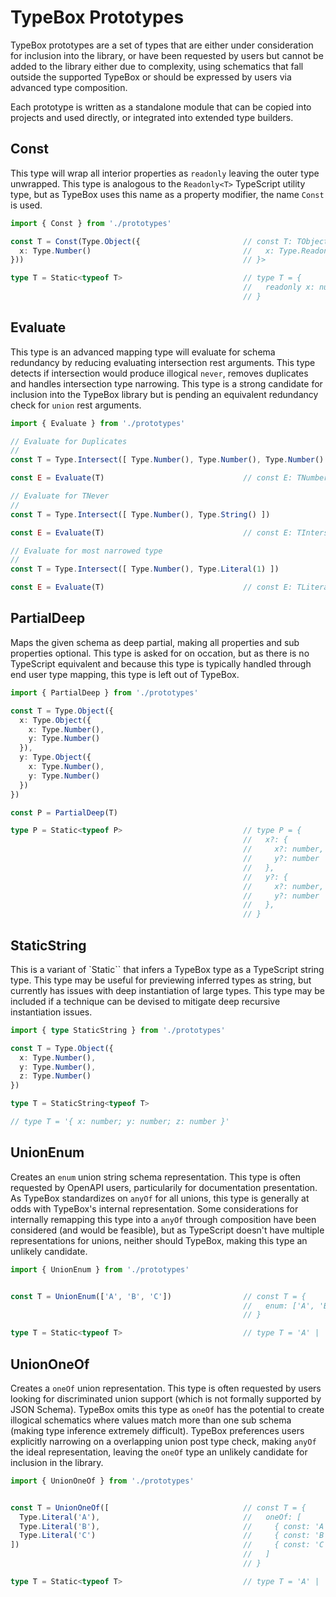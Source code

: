 # TypeBox Prototypes

TypeBox prototypes are a set of types that are either under consideration for inclusion into the library, or have been requested by users but cannot be added to the library either due to complexity, using schematics that fall outside the supported TypeBox or should be expressed by users via advanced type composition. 

Each prototype is written as a standalone module that can be copied into projects and used directly, or integrated into extended type builders.

## Const

This type will wrap all interior properties as `readonly` leaving the outer type unwrapped. This type is analogous to the `Readonly<T>` TypeScript utility type, but as TypeBox uses this name as a property modifier, the name `Const` is used.

```typescript
import { Const } from './prototypes'

const T = Const(Type.Object({                       // const T: TObject<{
  x: Type.Number()                                  //   x: Type.Readonly(Type.Number())
}))                                                 // }>

type T = Static<typeof T>                           // type T = {
                                                    //   readonly x: number
                                                    // }
```
## Evaluate

This type is an advanced mapping type will evaluate for schema redundancy by reducing evaluating intersection rest arguments. This type detects if intersection would produce illogical `never`, removes duplicates and handles intersection type narrowing. This type is a strong candidate for inclusion into the TypeBox library but is pending an equivalent redundancy check for `union` rest arguments. 

```typescript
import { Evaluate } from './prototypes'

// Evaluate for Duplicates
//
const T = Type.Intersect([ Type.Number(), Type.Number(), Type.Number() ])

const E = Evaluate(T)                               // const E: TNumber

// Evaluate for TNever
//
const T = Type.Intersect([ Type.Number(), Type.String() ])

const E = Evaluate(T)                               // const E: TIntersect<[TNumber, TString]>

// Evaluate for most narrowed type
//
const T = Type.Intersect([ Type.Number(), Type.Literal(1) ])

const E = Evaluate(T)                               // const E: TLiteral<1>
```

## PartialDeep

Maps the given schema as deep partial, making all properties and sub properties optional. This type is asked for on occation, but as there is no TypeScript equivalent and because this type is typically handled through end user type mapping, this type is left out of TypeBox.

```typescript
import { PartialDeep } from './prototypes'

const T = Type.Object({ 
  x: Type.Object({
    x: Type.Number(),
    y: Type.Number()
  }),
  y: Type.Object({
    x: Type.Number(),
    y: Type.Number()
  })
})

const P = PartialDeep(T)

type P = Static<typeof P>                           // type P = {
                                                    //   x?: {
                                                    //     x?: number,
                                                    //     y?: number
                                                    //   },
                                                    //   y?: {
                                                    //     x?: number,
                                                    //     y?: number
                                                    //   },
                                                    // }
```

## StaticString

This is a variant of `Static`` that infers a TypeBox type as a TypeScript string type. This type may be useful for previewing inferred types as string, but currently has issues with deep instantiation of large types. This type may be included if a technique can be devised to mitigate deep recursive instantiation issues.

```typescript
import { type StaticString } from './prototypes'

const T = Type.Object({
  x: Type.Number(),
  y: Type.Number(),
  z: Type.Number()
})

type T = StaticString<typeof T>

// type T = '{ x: number; y: number; z: number }'
```

## UnionEnum

Creates an `enum` union string schema representation. This type is often requested by OpenAPI users, particularily for documentation presentation. As TypeBox standardizes on `anyOf` for all unions, this type is generally at odds with TypeBox's internal representation. Some considerations for internally remapping this type into a `anyOf` through composition have been considered (and would be feasible), but as TypeScript doesn't have multiple representations for unions, neither should TypeBox, making this type an unlikely candidate.

```typescript
import { UnionEnum } from './prototypes'


const T = UnionEnum(['A', 'B', 'C'])                // const T = {
                                                    //   enum: ['A', 'B', 'C']
                                                    // }

type T = Static<typeof T>                           // type T = 'A' | 'B' | 'C'

```
## UnionOneOf

Creates a `oneOf` union representation. This type is often requested by users looking for discriminated union support (which is not formally supported by JSON Schema). TypeBox omits this type as `oneOf` has the potential to create illogical schematics where values match more than one sub schema (making type inference extremely difficult). TypeBox preferences users explicitly narrowing on a overlapping union post type check, making `anyOf` the ideal representation, leaving the `oneOf` type an unlikely candidate for inclusion in the library.


```typescript
import { UnionOneOf } from './prototypes'


const T = UnionOneOf([                              // const T = {
  Type.Literal('A'),                                //   oneOf: [
  Type.Literal('B'),                                //     { const: 'A' },
  Type.Literal('C')                                 //     { const: 'B' },
])                                                  //     { const: 'C' },
                                                    //   ]
                                                    // }

type T = Static<typeof T>                           // type T = 'A' | 'B' | 'C'

```